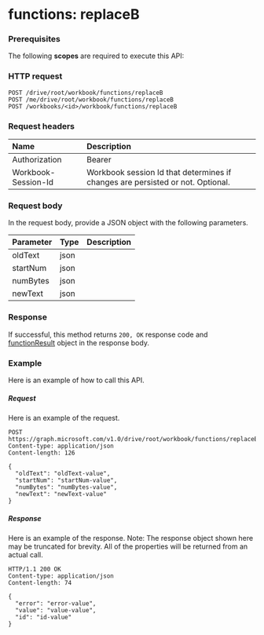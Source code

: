 # functions: replaceB


### Prerequisites
The following **scopes** are required to execute this API: 
### HTTP request
<!-- { "blockType": "ignored" } -->
```http
POST /drive/root/workbook/functions/replaceB
POST /me/drive/root/workbook/functions/replaceB
POST /workbooks/<id>/workbook/functions/replaceB

```
### Request headers
| Name       | Description|
|:---------------|:----------|
| Authorization  | Bearer <code>|
| Workbook-Session-Id  | Workbook session Id that determines if changes are persisted or not. Optional.|

### Request body
In the request body, provide a JSON object with the following parameters.

| Parameter	   | Type	|Description|
|:---------------|:--------|:----------|
|oldText|json||
|startNum|json||
|numBytes|json||
|newText|json||

### Response
If successful, this method returns `200, OK` response code and [functionResult](../resources/functionresult.md) object in the response body.

### Example
Here is an example of how to call this API.
##### Request
Here is an example of the request.
<!-- {
  "blockType": "request",
  "name": "functions_replaceb"
}-->
```http
POST https://graph.microsoft.com/v1.0/drive/root/workbook/functions/replaceB
Content-type: application/json
Content-length: 126

{
  "oldText": "oldText-value",
  "startNum": "startNum-value",
  "numBytes": "numBytes-value",
  "newText": "newText-value"
}
```

##### Response
Here is an example of the response. Note: The response object shown here may be truncated for brevity. All of the properties will be returned from an actual call.
<!-- {
  "blockType": "response",
  "truncated": true,
  "@odata.type": "microsoft.graph.functionResult"
} -->
```http
HTTP/1.1 200 OK
Content-type: application/json
Content-length: 74

{
  "error": "error-value",
  "value": "value-value",
  "id": "id-value"
}
```

<!-- uuid: 8fcb5dbc-d5aa-4681-8e31-b001d5168d79
2015-10-25 14:57:30 UTC -->
<!-- {
  "type": "#page.annotation",
  "description": "functions: replaceB",
  "keywords": "",
  "section": "documentation",
  "tocPath": ""
}-->